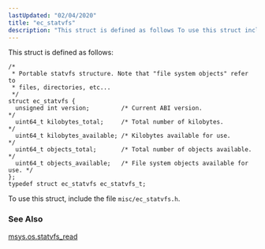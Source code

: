 ```yaml
---
lastUpdated: "02/04/2020"
title: "ec_statvfs"
description: "This struct is defined as follows To use this struct include the file misc ec statvfs h msys os statvfs read..."
---
```


This struct is defined as follows:

```
/*
 * Portable statvfs structure. Note that "file system objects" refer to
 * files, directories, etc...
 */
struct ec_statvfs {
  unsigned int version;         /* Current ABI version.                   */
  uint64_t kilobytes_total;     /* Total number of kilobytes.             */
  uint64_t kilobytes_available; /* Kilobytes available for use.           */
  uint64_t objects_total;       /* Total number of objects available.     */
  uint64_t objects_available;   /* File system objects available for use. */
};
typedef struct ec_statvfs ec_statvfs_t;
```

To use this struct, include the file `misc/ec_statvfs.h`.

### <a name="idp45155312"></a> See Also

[msys.os.statvfs_read](/momentum/3/3-reference/3-reference-lua-ref-msys-os-statvfs-read)